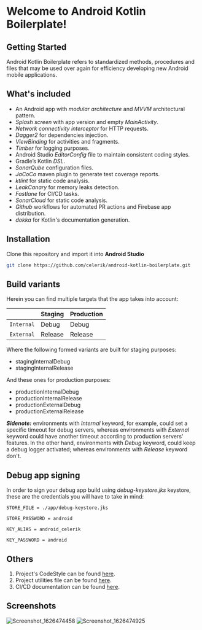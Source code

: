 
# Welcome to Android Kotlin Boilerplate!  
  
## Getting Started  
Android Kotlin Boilerplate refers to standardized methods, procedures and files that may be used over again for efficiency developing new Android mobile applications.  
  
## What's included  
* An Android app with _modular architecture_ and _MVVM_ architectural pattern.
* _Splash screen_ with app version and empty _MainActivity_.
* _Network connectivity interceptor_ for HTTP requests.
* _Dagger2_ for dependencies injection.
* _ViewBinding_ for activities and fragments.
* _Timber_ for logging purposes.
* Android Studio _EditorConfig_ file to maintain consistent coding styles.
* Gradle’s Kotlin _DSL_.
* _SonarQube_ configuration files.
* _JaCoCo_ maven plugin to generate test coverage reports.
* _ktlint_ for static code analysis.
* _LeakCanary_ for memory leaks detection.
* _Fastlane_ for CI/CD tasks.
* _SonarCloud_ for static code analysis.
* _Github_ workflows for automated PR actions and Firebase app distribution.
* _dokka_ for Kotlin's documentation generation.

## Installation  
Clone this repository and import it into **Android Studio**  
```bash  
git clone https://github.com/celerik/android-kotlin-boilerplate.git  
```  
  
## Build variants  
Herein you can find multiple targets that the app takes into account:  
  
|          |Staging    |Production  |
|----------|-----------|------------|  
|`Internal`|Debug      |Debug       |
|`External`|Release     |Release    |
  
 Where the following formed variants are built for staging purposes:  
- stagingInternalDebug  
- stagingInternalRelease  
  
 And these ones for production purposes:  
- productionInternalDebug  
- productionInternalRelease  
- productionExternalDebug  
- productionExternalRelease  
  
**_Sidenote:_**  environments with _Internal_ keyword, for example, could set a specific timeout for debug servers, whereas environments with _External_ keyword could have another timeout according to production servers' features. In the other hand, environments with _Debug_ keyword, could keep a debug logger activated; whereas environments with _Release_ keyword don't.  
  
## Debug app signing
In order to sign your debug app build using _debug-keystore.jks_ keystore, these are the credentials you will have to take in mind:
   
`STORE_FILE = ./app/debug-keystore.jks`

`STORE_PASSWORD = android`

`KEY_ALIAS = android_celerik`

`KEY_PASSWORD = android`
  
## Others  
1. Project's CodeStyle can be found [here](docs/codestyle.md).  
2. Project utilities file can be found [here](docs/utilities.md).
3. CI/CD documentation can be found [here](docs/cicd.md).  

## Screenshots  
  
![Screenshot_1626474458](https://user-images.githubusercontent.com/25390317/126014560-dbd18cf5-75f9-4e0a-a72e-9b63e6db0bf4.png)
![Screenshot_1626474925](https://user-images.githubusercontent.com/25390317/126014713-1c25cf42-7307-4d05-b121-5be96abdf1a4.png)